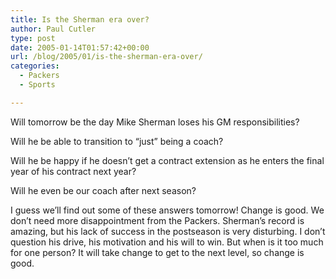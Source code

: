 ```yaml
---
title: Is the Sherman era over?
author: Paul Cutler
type: post
date: 2005-01-14T01:57:42+00:00
url: /blog/2005/01/is-the-sherman-era-over/
categories:
  - Packers
  - Sports

---
```

Will tomorrow be the day Mike Sherman loses his GM responsibilities?

Will he be able to transition to &#8220;just&#8221; being a coach?

Will he be happy if he doesn&#8217;t get a contract extension as he enters the final year of his contract next year?

Will he even be our coach after next season?

I guess we&#8217;ll find out some of these answers tomorrow! Change is good. We don&#8217;t need more disappointment from the Packers. Sherman&#8217;s record is amazing, but his lack of success in the postseason is very disturbing. I don&#8217;t question his drive, his motivation and his will to win. But when is it too much for one person? It will take change to get to the next level, so change is good.